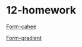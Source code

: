# 12-homework

[Form-cahee](https://meluotii.github.io/12-homework/form-cahee/index.html)

[Form-gradient](https://meluotii.github.io/12-homework/form-gradient/index.html)
